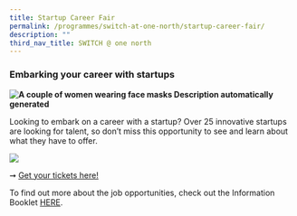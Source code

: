 ```yaml
---
title: Startup Career Fair
permalink: /programmes/switch-at-one-north/startup-career-fair/
description: ""
third_nav_title: SWITCH @ one north
---
```

### **Embarking your career with startups**

**![A couple of women wearing face masks
Description automatically generated](https://lh7-us.googleusercontent.com/DzwxZHaACSScnIHoHggABQ_Nr5FmD0n7rZ7GQJF7KMkRvxeyhKEFmPaD_c1wrnIIvzijBOiGx7YGTfYld447ZqbCxfhG3UwfJ0GnSpZksRMKL4i63qkWEvUMoAPTsUtVxNkfYZc-DeVmvpiSvhLAqQ)**

Looking to embark on a career with a startup? Over 25 innovative startups are looking for talent, so don’t miss this opportunity to see and learn about what they have to offer.

**![](https://lh7-us.googleusercontent.com/2_l3r-NKxC_Z4ZIBzMTd0gfxf3W3JF6eJDjKhHhcxXApQmdeEG0VsqpTyjVqaYinil01RqG531O_RcpBFuC46eKxHDTiQdODSb6l56kR8qvb5BqqCEI2B6JOotwfG3NpjDB2K22J3tNDHJ4f-mX6pQ)**

➞ [Get your tickets here!](https://switchsg.org/register)

To find out more about the job opportunities, check out the Information Booklet [HERE](https://issuu.com/acesg/docs/acejtc).